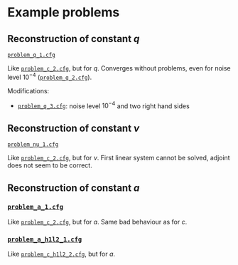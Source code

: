 # Example problems

## Reconstruction of constant $`q`$

[`problem_q_1.cfg`](problem_q_1.cfg)

Like [`problem_c_2.cfg`](problem_c_2.cfg), but for $`q`$. Converges without problems, even for noise level $`10^{-4}`$ ([`problem_q_2.cfg`](problem_q_2.cfg)).

Modifications:

* [`problem_q_3.cfg`](problem_q_3.cfg): noise level $`10^{-4}`$ and two right hand sides

## Reconstruction of constant $`\nu`$

[`problem_nu_1.cfg`](problem_nu_1.cfg)

Like [`problem_c_2.cfg`](problem_c_2.cfg), but for $`\nu`$. First linear system cannot be solved, adjoint does not seem to be correct.

## Reconstruction of constant $`a`$

### [`problem_a_1.cfg`](problem_a_1.cfg)

Like [`problem_c_2.cfg`](problem_c_2.cfg), but for $`a`$. Same bad behaviour as for $`c`$.

###  [`problem_a_h1l2_1.cfg`](problem_a_h1l2_1.cfg)

Like [`problem_c_h1l2_2.cfg`](problem_c_h1l2_2.cfg), but for $`a`$.

